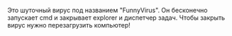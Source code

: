 Это шуточный вирус под названием "FunnyVirus". Он бесконечно запускает cmd и закрывает explorer и диспетчер задач.
Чтобы закрыть вирус нужно перезагрузить компьютер!
